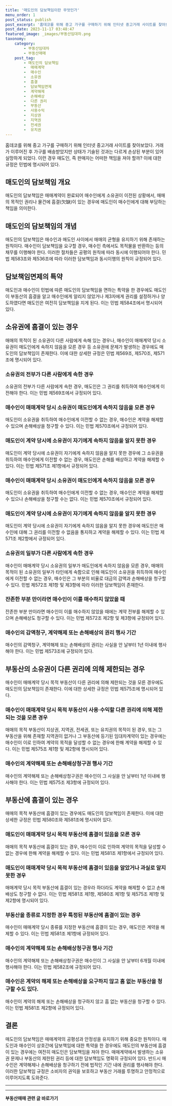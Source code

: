```yaml
---
title: '매도인의 담보책임이란 무엇인가'
menu_order: 1
post_status: publish
post_excerpt: '홈데코를 위해 중고 가구를 구매하기 위해 인터넷 중고거래 사이트를 찾아보았다. 거래가 이루어진 후 가구를 배송받았지만 상태가 기술된 것과는 다르게 손상된 부분이 있어 실망하게 되었다. 이런 경우 매도인, 즉 판매자는 어떠한 책임을 져야 할까  이에 대한 규정은 민법에 명시되어 있다.'
post_date: 2023-11-17 03:48:47
featured_image: _images/부동산임대차.png
taxonomy:
    category:
        - 부동산임대차
        - 부동산매매
    post_tag:
        - 매도인의 담보책임
        -  매매계약
        -  매수인
        -  소유권
        -  흠결
        -  담보책임면제
        -  계약해제
        -  손해배상
        -  다른 권리
        -  부동산
        -  사용수익
        -  지상권
        -  지역권
        -  전세권
        -  유치권
---
```



홈데코를 위해 중고 가구를 구매하기 위해 인터넷 중고거래 사이트를 찾아보았다. 거래가 이루어진 후 가구를 배송받았지만 상태가 기술된 것과는 다르게 손상된 부분이 있어 실망하게 되었다. 이런 경우 매도인, 즉 판매자는 어떠한 책임을 져야 할까? 이에 대한 규정은 민법에 명시되어 있다. 

## 매도인의 담보책임 개요
매도인의 담보책임은 매매계약이 완료되어 매수인에게 소유권이 이전된 상황에서, 매매의 목적인 권리나 물건에 흠결(欠缺)이 있는 경우에 매도인이 매수인에게 대해 부담하는 책임을 의미한다.

## 매도인의 담보책임의 개념
매도인의 담보책임은 매수인과 매도인 사이에서 매매의 균형을 유지하기 위해 존재하는 원칙이다. 매수인이 담보책임을 요구할 경우, 매수인 측에서도 목적물을 반환하는 등의 채무를 이행해야 한다. 이러한 절차들은 공평의 원칙에 따라 동시에 이행되어야 한다. 민법 제583조와 제536조에 따라 이러한 담보책임과 동시이행의 원칙이 규정되어 있다.

## 담보책임면제의 특약
매도인과 매수인이 민법에 따른 매도인의 담보책임을 면하는 특약을 한 경우에도 매도인이 부동산의 흠결을 알고 매수인에게 알리지 않았거나 제3자에게 권리를 설정하거나 양도하였다면 매도인은 여전히 담보책임을 지게 된다. 이는 민법 제584조에서 명시되어 있다.

## 소유권에 흠결이 있는 경우
매매의 목적이 된 소유권이 다른 사람에게 속해 있는 경우나, 매수인이 매매계약 당시 소유권이 매도인에게 속하지 않음을 모른 경우 등 소유권에 문제가 발생하는 경우에도 매도인의 담보책임이 존재한다. 이에 대한 상세한 규정은 민법 제569조, 제570조, 제571조에 명시되어 있다.

### 소유권의 전부가 다른 사람에게 속한 경우
소유권의 전부가 다른 사람에게 속한 경우, 매도인은 그 권리를 취득하여 매수인에게 이전해야 한다. 이는 민법 제569조에서 규정되어 있다.

### 매수인이 매매계약 당시 소유권이 매도인에게 속하지 않음을 모른 경우
매도인이 소유권을 취득하여 매수인에게 이전할 수 없는 경우, 매수인은 계약을 해제할 수 있으며 손해배상을 청구할 수 있다. 이는 민법 제570조에서 규정되어 있다.

### 매도인이 계약 당시에 소유권이 자기에게 속하지 않음을 알지 못한 경우
매도인이 계약 당시에 소유권이 자기에게 속하지 않음을 알지 못한 경우에 그 소유권을 취득하여 매수인에게 이전할 수 없는 경우, 매도인은 손해를 배상하고 계약을 해제할 수 있다. 이는 민법 제571조 제1항에서 규정되어 있다.

### 매수인이 매매계약 당시 소유권이 매도인에게 속하지 않음을 모른 경우
매도인이 소유권을 취득하여 매수인에게 이전할 수 없는 경우, 매수인은 계약을 해제할 수 있으나 손해배상을 청구할 수는 없다. 이는 민법 제570조에서 규정되어 있다.

### 매도인이 계약 당시에 소유권이 자기에게 속하지 않음을 알지 못한 경우
매도인이 계약 당시에 소유권이 자기에게 속하지 않음을 알지 못한 경우에 매도인은 매수인에 대해 그 권리를 이전할 수 없음을 통지하고 계약을 해제할 수 있다. 이는 민법 제571조 제2항에서 규정되어 있다.

### 소유권의 일부가 다른 사람에게 속한 경우
매수인이 매매계약 당시 소유권의 일부가 매도인에게 속하지 않음을 모른 경우, 매매의 목적이 된 소유권의 일부가 타인에게 속함으로 인해 매도인이 소유권을 취득하여 매수인에게 이전할 수 없는 경우, 매수인은 그 부분의 비율로 대금의 감액과 손해배상을 청구할 수 있다. 민법 제572조 제1항 및 제3항에 따라 이러한 담보책임이 존재한다.

### 잔존한 부분 만이라면 매수인이 이를 매수하지 않았을 때
잔존한 부분 만이라면 매수인이 이를 매수하지 않았을 때에는 계약 전부를 해제할 수 있으며 손해배상도 청구할 수 있다. 이는 민법 제572조 제2항 및 제3항에 규정되어 있다.

### 매수인의 감액청구, 계약해제 또는 손해배상의 권리 행사 기간
매수인의 감액청구, 계약해제 또는 손해배상의 권리는 사실을 안 날부터 1년 이내에 행사해야 한다. 이는 민법 제573조에 규정되어 있다.

## 부동산의 소유권이 다른 권리에 의해 제한되는 경우
매수인이 매매계약 당시 목적 부동산이 다른 권리에 의해 제한되는 것을 모른 경우에도 매도인의 담보책임이 존재한다. 이에 대한 상세한 규정은 민법 제575조에 명시되어 있다.

### 매수인이 매매계약 당시 목적 부동산이 사용·수익할 다른 권리에 의해 제한되는 것을 모른 경우
매매의 목적 부동산이 지상권, 지역권, 전세권, 또는 유치권의 목적이 된 경우, 또는 그 부동산을 위해 존재할 지역권이 없거나 그 부동산에 등기된 임대차계약이 있는 경우에는 매수인이 이로 인하여 계약의 목적을 달성할 수 없는 경우에 한해 계약을 해제할 수 있다. 이는 민법 제575조 제1항 및 제2항에 명시되어 있다.

### 매수인의 계약해제 또는 손해배상청구권 행사 기간
매수인의 계약해제 또는 손해배상청구권은 매수인이 그 사실을 안 날부터 1년 이내에 행사해야 한다. 이는 민법 제575조 제3항에 규정되어 있다.

## 부동산에 흠결이 있는 경우
매매의 목적 부동산에 흠결이 있는 경우에도 매도인의 담보책임이 존재한다. 이에 대한 상세한 규정은 민법 제580조와 제581조에 명시되어 있다.

### 매도인이 매매계약 당시 목적 부동산에 흠결이 있음을 모른 경우
매매의 목적 부동산에 흠결이 있는 경우, 매수인이 이로 인하여 계약의 목적을 달성할 수 없는 경우에 한해 계약을 해제할 수 있다. 이는 민법 제581조 제1항에서 규정되어 있다.

### 매도인이 매매계약 당시 목적 부동산에 흠결이 있음을 알았거나 과실로 알지 못한 경우
매매계약 당시 목적 부동산에 흠결이 있는 경우라 하더라도 계약을 해제할 수 없고 손해배상도 청구할 수 없다. 이는 민법 제581조 제1항, 제580조 제1항 및 제575조 제1항 및 제2항에 명시되어 있다.

### 부동산을 종류로 지정한 경우 특정된 부동산에 흠결이 있는 경우
매수인이 매매계약 당시 종류를 지정한 부동산에 흠결이 있는 경우, 매도인은 계약을 해제할 수 있다. 이는 민법 제581조 제1항에 규정되어 있다.

### 매수인의 계약해제 또는 손해배상청구권 행사 기간
매수인의 계약해제 또는 손해배상청구권은 매수인이 그 사실을 안 날부터 6개월 이내에 행사해야 한다. 이는 민법 제582조에 규정되어 있다.

### 매수인은 계약의 해제 또는 손해배상을 요구하지 않고 흠 없는 부동산을 청구할 수도 있다.
매수인이 계약의 해제 또는 손해배상을 청구하지 않고 흠 없는 부동산을 청구할 수 있다. 이는 민법 제581조 제2항에 규정되어 있다.

## 결론
매도인의 담보책임은 매매계약의 공평성과 안정성을 유지하기 위해 중요한 원칙이다. 매도인과 매수인이 상호간에 담보책임에 대한 특약을 한 경우에도 매도인의 부동산에 흠결이 있는 경우에는 여전히 매도인은 담보책임을 져야 한다. 매매계약에서 발생하는 소유권 문제나 부동산의 제한된 권리 등에 대한 담보책임도 명확히 규정되어 있다. 반드시 매수인은 계약해제나 손해배상을 청구하기 전에 법적인 기간 내에 권리를 행사해야 한다. 이러한 담보책임 규정은 소비자의 권익을 보호하고 부동산 거래를 투명하고 안정적으로 이루어지도록 도와준다. 
                        
                        
---                        
<!-- wp:separator -->
<hr class="wp-block-separator has-alpha-channel-opacity"/>
<!-- /wp:separator -->

<!-- wp:group {"backgroundColor":"base","layout":{"type":"constrained"}} -->
<div class="wp-block-group has-base-background-color has-background"><!-- wp:paragraph {"align":"center","fontSize":"medium"} -->
<p class="has-text-align-center has-large-font-size"><strong>부동산매매 관련 글 바로가기</strong></p>
<!-- /wp:paragraph -->


<!-- wp:latest-posts
{"categories":[{"id":22715,"count":19,"description":"","link":"https://uknowlaw.com/category/%eb%b6%80%eb%8f%99%ec%82%b0%eb%a7%a4%eb%a7%a4/","name":"부동산매매","slug":"부동산매매","taxonomy":"category","parent":0,"meta":[],"_links":{"self":[{"href":"https://uknowlaw.com/wp-json/wp/v2/categories/22715"}],"collection":[{"href":"https://uknowlaw.com/wp-json/wp/v2/categories"}],"about":[{"href":"https://uknowlaw.com/wp-json/wp/v2/taxonomies/category"}],"wp:post_type":[{"href":"https://uknowlaw.com/wp-json/wp/v2/posts?categories=22715"}],"curies":[{"name":"wp","href":"https://api.w.org/{rel}","templated":true}]}}],"postsToShow":100,"excerptLength":28,"postLayout":"grid","columns":2,"featuredImageAlign":"left","featuredImageSizeSlug":"large","fontSize":"small"} /--></div>
<!-- /wp:group -->